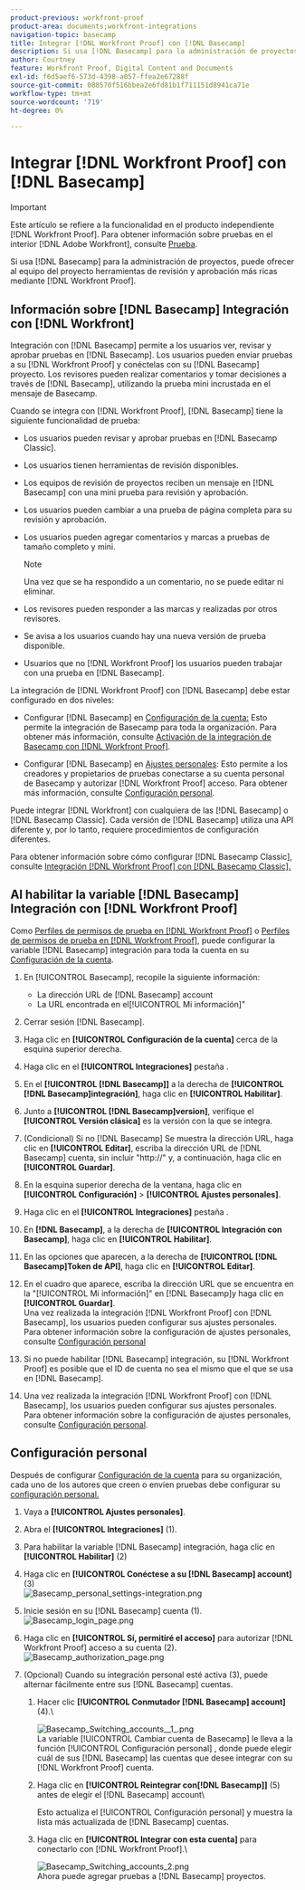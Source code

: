 ```yaml
---
product-previous: workfront-proof
product-area: documents;workfront-integrations
navigation-topic: basecamp
title: Integrar [!DNL Workfront Proof] con [!DNL Basecamp]
description: Si usa [!DNL Basecamp] para la administración de proyectos, puede ofrecer al equipo del proyecto herramientas de revisión y aprobación más ricas mediante [!DNL Workfront Proof].
author: Courtney
feature: Workfront Proof, Digital Content and Documents
exl-id: f6d5aef6-573d-4398-a057-ffea2e67288f
source-git-commit: 088570f516bbea2e6fd81b1f711151d8941ca71e
workflow-type: tm+mt
source-wordcount: '719'
ht-degree: 0%

---
```


# Integrar [!DNL Workfront Proof] con [!DNL Basecamp]

>[!IMPORTANT]
>
>Este artículo se refiere a la funcionalidad en el producto independiente [!DNL Workfront Proof]. Para obtener información sobre pruebas en el interior [!DNL Adobe Workfront], consulte [Prueba](../../../review-and-approve-work/proofing/proofing.md).

Si usa [!DNL Basecamp] para la administración de proyectos, puede ofrecer al equipo del proyecto herramientas de revisión y aprobación más ricas mediante [!DNL Workfront Proof].

## Información sobre [!DNL Basecamp] Integración con [!DNL Workfront]

Integración con [!DNL Basecamp] permite a los usuarios ver, revisar y aprobar pruebas en [!DNL Basecamp]. Los usuarios pueden enviar pruebas a su [!DNL Workfront Proof] y conéctelas con su [!DNL Basecamp] proyecto. Los revisores pueden realizar comentarios y tomar decisiones a través de [!DNL Basecamp], utilizando la prueba mini incrustada en el mensaje de Basecamp.

Cuando se integra con [!DNL Workfront Proof], [!DNL Basecamp] tiene la siguiente funcionalidad de prueba:

* Los usuarios pueden revisar y aprobar pruebas en [!DNL Basecamp Classic].
* Los usuarios tienen herramientas de revisión disponibles.
* Los equipos de revisión de proyectos reciben un mensaje en [!DNL Basecamp] con una mini prueba para revisión y aprobación.
* Los usuarios pueden cambiar a una prueba de página completa para su revisión y aprobación.
* Los usuarios pueden agregar comentarios y marcas a pruebas de tamaño completo y mini.

   >[!NOTE]
   >
   >Una vez que se ha respondido a un comentario, no se puede editar ni eliminar.

* Los revisores pueden responder a las marcas y realizadas por otros revisores.
* Se avisa a los usuarios cuando hay una nueva versión de prueba disponible.
* Usuarios que no [!DNL Workfront Proof] los usuarios pueden trabajar con una prueba en [!DNL Basecamp].

La integración de [!DNL Workfront Proof] con [!DNL Basecamp] debe estar configurado en dos niveles:

* Configurar [!DNL Basecamp] en [Configuración de la cuenta:](https://support.workfront.com/hc/en-us/sections/115000912147-Account-settings) Esto permite la integración de Basecamp para toda la organización. Para obtener más información, consulte [Activación de la integración de Basecamp con [!DNL Workfront Proof]](#enabling-the-basecamp-integration-with-workfront-proof).

* Configurar [!DNL Basecamp] en [Ajustes personales](https://support.workfront.com/hc/en-us/sections/115000921168-Personal-settings): Esto permite a los creadores y propietarios de pruebas conectarse a su cuenta personal de Basecamp y autorizar [!DNL Workfront Proof] acceso. Para obtener más información, consulte [Configuración personal](#configuring-personal-settings).

Puede integrar [!DNL Workfront] con cualquiera de las [!DNL Basecamp] o [!DNL Basecamp Classic]. Cada versión de [!DNL Basecamp] utiliza una API diferente y, por lo tanto, requiere procedimientos de configuración diferentes.

Para obtener información sobre cómo configurar [!DNL Basecamp Classic], consulte [Integración [!DNL Workfront Proof] con [!DNL Basecamp Classic].](https://support.workfront.com/knowledge/articles/115004234707/en-us?brand_id=662728&amp;return_to=%2Fhc%2Fen-us%2Farticles%2F115004234707)

## Al habilitar la variable [!DNL Basecamp] Integración con [!DNL Workfront Proof]

Como [Perfiles de permisos de prueba en [!DNL Workfront Proof]](../../../workfront-proof/wp-acct-admin/account-settings/proof-perm-profiles-in-wp.md) o [Perfiles de permisos de prueba en [!DNL Workfront Proof]](../../../workfront-proof/wp-acct-admin/account-settings/proof-perm-profiles-in-wp.md), puede configurar la variable [!DNL Basecamp] integración para toda la cuenta en su [Configuración de la cuenta](https://support.workfront.com/hc/en-us/sections/115000912147-Account-settings).

1. En [!UICONTROL Basecamp], recopile la siguiente información:

   * La dirección URL de [!DNL Basecamp] account
   * La URL encontrada en el[!UICONTROL Mi información]&quot;

1. Cerrar sesión [!DNL Basecamp].
1. Haga clic en **[!UICONTROL Configuración de la cuenta]** cerca de la esquina superior derecha.
1. Haga clic en el **[!UICONTROL Integraciones]** pestaña .
1. En el **[!UICONTROL [!DNL Basecamp]]** a la derecha de **[!UICONTROL [!DNL Basecamp]integración]**, haga clic en **[!UICONTROL Habilitar]**.

1. Junto a **[!UICONTROL [!DNL Basecamp]version]**, verifique el **[!UICONTROL Versión clásica]** es la versión con la que se integra.

1. (Condicional) Si no [!DNL Basecamp] Se muestra la dirección URL, haga clic en **[!UICONTROL Editar]**, escriba la dirección URL de [!DNL Basecamp] cuenta, sin incluir &quot;http://&quot; y, a continuación, haga clic en **[!UICONTROL Guardar]**.

1. En la esquina superior derecha de la ventana, haga clic en **[!UICONTROL Configuración]** > **[!UICONTROL Ajustes personales]**.

1. Haga clic en el **[!UICONTROL Integraciones]** pestaña .
1. En **[!DNL Basecamp]**, a la derecha de **[!UICONTROL Integración con Basecamp]**, haga clic en **[!UICONTROL Habilitar]**.

1. En las opciones que aparecen, a la derecha de **[!UICONTROL [!DNL Basecamp]Token de API]**, haga clic en **[!UICONTROL Editar]**.

1. En el cuadro que aparece, escriba la dirección URL que se encuentra en la &quot;[!UICONTROL Mi información]&quot; en [!DNL Basecamp]y haga clic en **[!UICONTROL Guardar]**.\
   Una vez realizada la integración [!DNL Workfront Proof] con [!DNL Basecamp], los usuarios pueden configurar sus ajustes personales. Para obtener información sobre la configuración de ajustes personales, consulte [Configuración personal](#configuring-personal-settings)

1. Si no puede habilitar [!DNL Basecamp] integración, su [!DNL Workfront Proof] es posible que el ID de cuenta no sea el mismo que el que se usa en [!DNL Basecamp].
1. Una vez realizada la integración [!DNL Workfront Proof] con [!DNL Basecamp], los usuarios pueden configurar sus ajustes personales. Para obtener información sobre la configuración de ajustes personales, consulte [Configuración personal](#configuring-personal-settings).

## Configuración personal

Después de configurar [Configuración de la cuenta](https://support.workfront.com/hc/en-us/sections/115000912147-Account-settings) para su organización, cada uno de los autores que creen o envíen pruebas debe configurar su  [configuración personal.](https://support.workfront.com/hc/en-us/sections/115000921168-Personal-settings)

1. Vaya a **[!UICONTROL Ajustes personales** &#x200B;**]**.

1. Abra el **[!UICONTROL Integraciones]** (1).
1. Para habilitar la variable [!DNL Basecamp] integración, haga clic en **[!UICONTROL Habilitar]** (2)
1. Haga clic en **[!UICONTROL Conéctese a su [!DNL Basecamp] account]** (3)\
   ![Basecamp_personal_settings-integration.png](assets/basecamp-personal-settings-integration-350x174.png)

1. Inicie sesión en su [!DNL Basecamp] cuenta (1).\
   ![Basecamp_login_page.png](assets/basecamp-login-page-350x107.png)

1. Haga clic en **[!UICONTROL Sí, permitiré el acceso]** para autorizar [!DNL Workfront Proof] acceso a su cuenta (2).\
   ![Basecamp_authorization_page.png](assets/basecamp-authorization-page-350x173.png)

1. (Opcional) Cuando su integración personal esté activa (3), puede alternar fácilmente entre sus [!DNL Basecamp] cuentas.

   1. Hacer clic **[!UICONTROL Conmutador [!DNL Basecamp] account]** (4).\

      ![Basecamp_Switching_accounts__1_.png](assets/basecamp-switching-accounts--1--350x179.png)\
      La variable [!UICONTROL Cambiar cuenta de Basecamp] le lleva a la función [!UICONTROL Configuración personal] , donde puede elegir cuál de sus [!DNL Basecamp] las cuentas que desee integrar con su [!DNL Workfront Proof] cuenta.

   1. Haga clic en **[!UICONTROL Reintegrar con[!DNL Basecamp]]** (5) antes de elegir el [!DNL Basecamp] account\

      Esto actualiza el [!UICONTROL Configuración personal] y muestra la lista más actualizada de [!DNL Basecamp] cuentas.

   1. Haga clic en **[!UICONTROL Integrar con esta cuenta]** para conectarlo con [!DNL Workfront Proof].\

      ![Basecamp_Switching_accounts_2.png](assets/basecamp-switching-accounts-2-350x138.png)\
      Ahora puede agregar pruebas a [!DNL Basecamp] proyectos.

